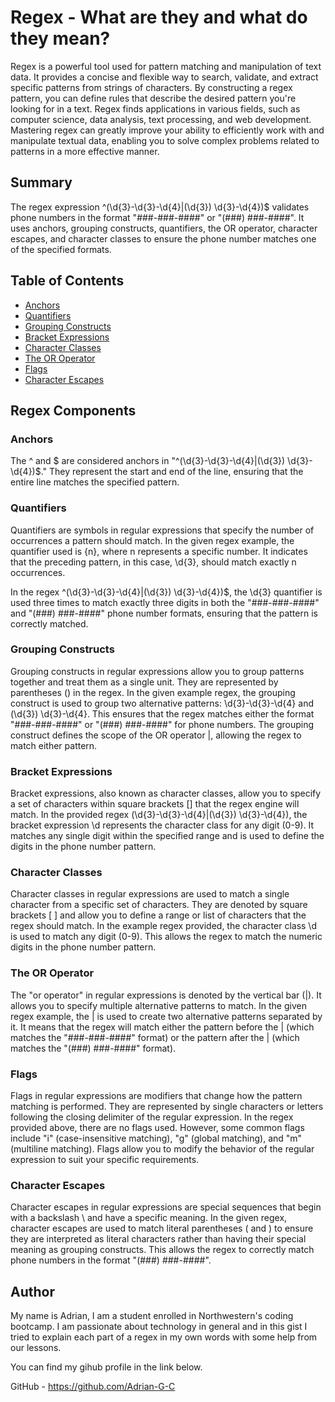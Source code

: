 # Regex - What are they and what do they mean?

Regex is a powerful tool used for pattern matching and manipulation of text data. It provides a concise and flexible way to search, validate, and extract specific patterns from strings of characters. By constructing a regex pattern, you can define rules that describe the desired pattern you're looking for in a text. Regex finds applications in various fields, such as computer science, data analysis, text processing, and web development. Mastering regex can greatly improve your ability to efficiently work with and manipulate textual data, enabling you to solve complex problems related to patterns in a more effective manner.

## Summary

The regex expression ^(\d{3}-\d{3}-\d{4}|\(\d{3}\) \d{3}-\d{4})$ validates phone numbers in the format "###-###-####" or "(###) ###-####". It uses anchors, grouping constructs, quantifiers, the OR operator, character escapes, and character classes to ensure the phone number matches one of the specified formats.

## Table of Contents

- [Anchors](#anchors)
- [Quantifiers](#quantifiers)
- [Grouping Constructs](#grouping-constructs)
- [Bracket Expressions](#bracket-expressions)
- [Character Classes](#character-classes)
- [The OR Operator](#the-or-operator)
- [Flags](#flags)
- [Character Escapes](#character-escapes)

## Regex Components

### Anchors

The ^ and $ are considered anchors in "^(\d{3}-\d{3}-\d{4}|\(\d{3}\) \d{3}-\d{4})$." They represent the start and end of the line, ensuring that the entire line matches the specified pattern.

### Quantifiers

Quantifiers are symbols in regular expressions that specify the number of occurrences a pattern should match. In the given regex example, the quantifier used is {n}, where n represents a specific number. It indicates that the preceding pattern, in this case, \d{3}, should match exactly n occurrences.

In the regex ^(\d{3}-\d{3}-\d{4}|\(\d{3}\) \d{3}-\d{4})$, the \d{3} quantifier is used three times to match exactly three digits in both the "###-###-####" and "(###) ###-####" phone number formats, ensuring that the pattern is correctly matched.

### Grouping Constructs

Grouping constructs in regular expressions allow you to group patterns together and treat them as a single unit. They are represented by parentheses () in the regex. In the given example regex, the grouping construct is used to group two alternative patterns: \d{3}-\d{3}-\d{4} and \(\d{3}\) \d{3}-\d{4}. This ensures that the regex matches either the format "###-###-####" or "(###) ###-####" for phone numbers. The grouping construct defines the scope of the OR operator |, allowing the regex to match either pattern.

### Bracket Expressions

Bracket expressions, also known as character classes, allow you to specify a set of characters within square brackets [] that the regex engine will match. In the provided regex (\d{3}-\d{3}-\d{4}|\(\d{3}\) \d{3}-\d{4}), the bracket expression \d represents the character class for any digit (0-9). It matches any single digit within the specified range and is used to define the digits in the phone number pattern.

### Character Classes

Character classes in regular expressions are used to match a single character from a specific set of characters. They are denoted by square brackets [ ] and allow you to define a range or list of characters that the regex should match. In the example regex provided, the character class \d is used to match any digit (0-9). This allows the regex to match the numeric digits in the phone number pattern.

### The OR Operator

The "or operator" in regular expressions is denoted by the vertical bar (|). It allows you to specify multiple alternative patterns to match. In the given regex example, the | is used to create two alternative patterns separated by it. It means that the regex will match either the pattern before the | (which matches the "###-###-####" format) or the pattern after the | (which matches the "(###) ###-####" format).

### Flags

Flags in regular expressions are modifiers that change how the pattern matching is performed. They are represented by single characters or letters following the closing delimiter of the regular expression. In the regex provided above, there are no flags used. However, some common flags include "i" (case-insensitive matching), "g" (global matching), and "m" (multiline matching). Flags allow you to modify the behavior of the regular expression to suit your specific requirements.

### Character Escapes

Character escapes in regular expressions are special sequences that begin with a backslash \ and have a specific meaning. In the given regex, character escapes are used to match literal parentheses \( and \) to ensure they are interpreted as literal characters rather than having their special meaning as grouping constructs. This allows the regex to correctly match phone numbers in the format "(###) ###-####".

## Author

My name is Adrian, I am a student enrolled in Northwestern's coding bootcamp. I am passionate about technology in general and in this gist I tried to explain each part of a regex in my own words with some help from our lessons.

You can find my gihub profile in the link below.

GitHub - https://github.com/Adrian-G-C